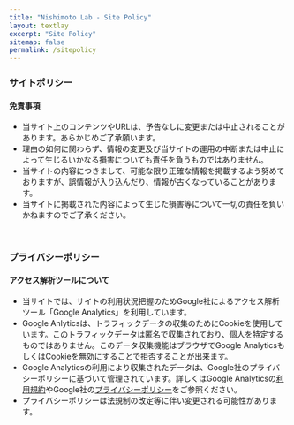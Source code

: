 ```yaml
---
title: "Nishimoto Lab - Site Policy"
layout: textlay
excerpt: "Site Policy"
sitemap: false
permalink: /sitepolicy
---
```


### サイトポリシー


#### 免責事項

- 当サイト上のコンテンツやURLは、予告なしに変更または中止されることがあります。あらかじめご了承願います。
- 理由の如何に関わらず、情報の変更及び当サイトの運用の中断または中止によって生じるいかなる損害についても責任を負うものではありません。
- 当サイトの内容につきまして、可能な限り正確な情報を掲載するよう努めておりますが、誤情報が入り込んだり、情報が古くなっていることがあります。
- 当サイトに掲載された内容によって生じた損害等について一切の責任を負いかねますのでご了承ください。

<br />

### プライバシーポリシー


#### アクセス解析ツールについて

- 当サイトでは、サイトの利用状況把握のためGoogle社によるアクセス解析ツール「Google Analytics」を利用しています。
- Google Anlyticsは、トラフィックデータの収集のためにCookieを使用しています。このトラフィックデータは匿名で収集されており、個人を特定するものではありません。このデータ収集機能はブラウザでGoogle AnalyticsもしくはCookieを無効にすることで拒否することが出来ます。
- Google Analyticsの利用により収集されたデータは、Google社のプライバシーポリシーに基づいて管理されています。詳しくはGoogle Analyticsの[利用規約](https://marketingplatform.google.com/about/analytics/terms/jp/)やGoogle社の[プライバシーポリシー](https://www.google.com/intl/ja/policies/privacy/partners/)をご参照ください。
- プライバシーポリシーは法規制の改定等に伴い変更される可能性があります。

<br />
